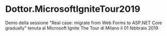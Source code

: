 # Dottor.MicrosoftIgniteTour2019
Demo della sessione "Real case: migrate from Web Forms to ASP.NET Core gradually" tenuta al Microsoft Ignite The Tour di Milano il 01 febbraio 2019

